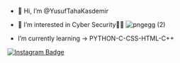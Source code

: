 

- 👋 Hi, I’m @YusufTahaKasdemir
- 👀 I’m interested in Cyber Security👩‍💻
 ![pngegg (2)](https://github.com/YusufTahaKasdemir/YusufTahaKasdemir/assets/130496561/4919f842-551e-434e-8430-7a3a5e42d61b)



-  I’m currently learning -> PYTHON-C-CSS-HTML-C++
 
 
 
  [![Instagram Badge](https://img.shields.io/badge/-yusuf.ksdmr-000000?style=flat-quare&labelColor=000000&logo=instagram&logoColor=white&link=link)](https://www.instagram.com/yusuf.ksdmr/) 




   
<!---
YusufTahaKasdemir/YusufTahaKasdemir is a ✨ special ✨ repository because its `README.md` (this file) appears on your GitHub profile.
You can click the Preview link to take a look at your changes.
--->
